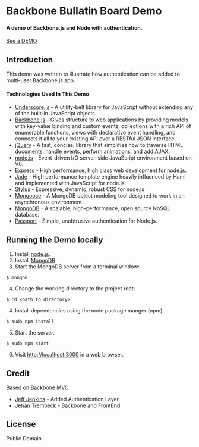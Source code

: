 Backbone Bullatin Board Demo
===================

#### A demo of Backbone.js and Node with authentication.

[See a DEMO](http://sfdevlabs.com:3000/)

## Introduction

This demo was written to illustrate how authentication can be added to multi-user Backbone.js app.

#### Technologies Used In This Demo

- [Underscore.js](http://documentcloud.github.com/underscore/) - A utility-belt library for JavaScript without extending any of the built-in JavaScript objects.
- [Backbone.js](http://documentcloud.github.com/backbone/) - Gives structure to web applications by providing models with key-value binding and custom events, collections with a rich API of enumerable functions, views with declarative event handling, and connects it all to your existing API over a RESTful JSON interface.
- [jQuery](http://jquery.com/) - A fast, concise, library that simplifies how to traverse HTML documents, handle events, perform animations, and add AJAX.
- [node.js](http://nodejs.org/) - Event-driven I/O server-side JavaScript environment based on V8.
- [Express](http://expressjs.com/) - High performance, high class web development for node.js.
- [Jade](http://jade-lang.com/) - High performance template engine heavily influenced by Haml and implemented with JavaScript for node.js.
- [Stylus](http://learnboost.github.com/stylus/) - Expressive, dynamic, robust CSS for node.js
- [Mongoose](http://mongoosejs.com/) - A MongoDB object modeling tool designed to work in an asynchronous environment.
- [MongoDB](http://www.mongodb.org/) - A scalable, high-performance, open source NoSQL database.
- [Passport](http://passportjs.org/) - Simple, unobtrusive authentication for Node.js.



## Running the Demo locally

1. Install [node.js](http://nodejs.org/#download).
2. Install [MongoDB](http://www.mongodb.org/downloads).
3. Start the MongoDB server from a terminal window:
```
$ mongod
```
4. Change the working directory to the project root:
```
$ cd <path to directory>
```
4. Install dependencies using the node package manger (npm).
```
$ sudo npm install
```
5. Start the server.
```
$ sudo npm start
```
6. Visit [http://localhost:3000](http://localhost:3000) in a web browser.

## Credit

[Based on Backbone MVC](https://github.com/jamesor/todomvc/tree/939bf7a47d297562cfb61c453320dea281e24e83/labs/architecture-examples/backbone_node_mongo)

- [Jeff Jenkins](http://jenkinsj.com/) - Added Authentication Layer
- [Jehan Trembeck](http://jehantremback.com/) - Backbone and FrontEnd

## License

Public Domain
